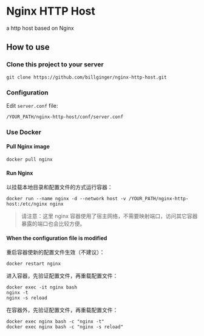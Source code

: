 # Nginx HTTP Host

a http host based on Nginx

## How to use

### Clone this project to your server

```
git clone https://github.com/billginger/nginx-http-host.git
```

### Configuration

Edit `server.conf` file:

```
/YOUR_PATH/nginx-http-host/conf/server.conf
```

### Use Docker

#### Pull Nginx image

```
docker pull nginx
```

#### Run Nginx

以挂载本地目录和配置文件的方式运行容器：

```
docker run --name nginx -d --network host -v /YOUR_PATH/nginx-http-host:/etc/nginx nginx
```

> 请注意：这里 nginx 容器使用了宿主网络，不需要映射端口，访问其它容器暴露的端口也会比较方便。

#### When the configuration file is modified

重启容器使新的配置文件生效（不建议）：

```
docker restart nginx
```

进入容器，先验证配置文件，再重载配置文件：

```
docker exec -it nginx bash
nginx -t
nginx -s reload
```

在容器外，先验证配置文件，再重载配置文件：

```
docker exec nginx bash -c "nginx -t"
docker exec nginx bash -c "nginx -s reload"
```
